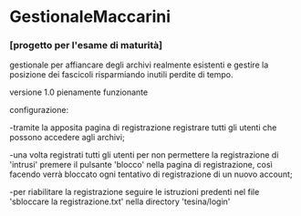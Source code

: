 # GestionaleMaccarini
### [progetto per l'esame di maturità]

gestionale per affiancare degli archivi realmente esistenti e gestire la posizione dei fascicoli risparmiando inutili perdite di tempo.

versione 1.0 pienamente funzionante

configurazione:

-tramite la apposita pagina di registrazione registrare tutti gli utenti che possono accedere agli archivi;

-una volta registrati tutti gli utenti per non permettere la registrazione di 'intrusi' premere il pulsante 'blocco' nella pagina di registrazione, così facendo verrà bloccato ogni tentativo di registrazione di un nuovo account;

-per riabilitare la registrazione seguire le istruzioni predenti nel file 'sbloccare la registrazione.txt' nella directory 'tesina/login'

